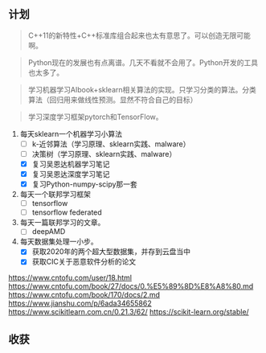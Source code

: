 ## 计划

> C++11的新特性+C++标准库组合起来也太有意思了。可以创造无限可能啊。

> Python现在的发展也有点离谱。几天不看就不会用了。Python开发的工具也太多了。

> 学习机器学习AIbook+sklearn相关算法的实现。只学习分类的算法。分类算法（回归用来做线性预测。显然不符合自己的目标）


> 学习深度学习框架pytorch和TensorFlow。
1. 每天sklearn一个机器学习小算法
   - [ ] k-近邻算法（学习原理、sklearn实践、malware）
   - [ ] 决策树（学习原理、sklearn实践、malware）
   - [x] 复习吴恩达机器学习笔记
   - [x] 复习吴恩达深度学习笔记
   - [x] 复习Python-numpy-scipy那一套
2. 每天一个联邦学习框架
   - [ ] tensorflow
   - [ ] tensorflow federated
3. 每天一篇联邦学习的文章。
   - [ ] deepAMD
4. 每天数据集处理一小步。
   - [X] 获取2020年的两个超大型数据集，并存到云盘当中
   - [X] 获取CIC关于恶意软件分析的论文

https://www.cntofu.com/user/18.html
https://www.cntofu.com/book/27/docs/0.%E5%89%8D%E8%A8%80.md
https://www.cntofu.com/book/170/docs/2.md
https://www.jianshu.com/p/6ada34655862
https://www.scikitlearn.com.cn/0.21.3/62/
https://scikit-learn.org/stable/
## 收获

